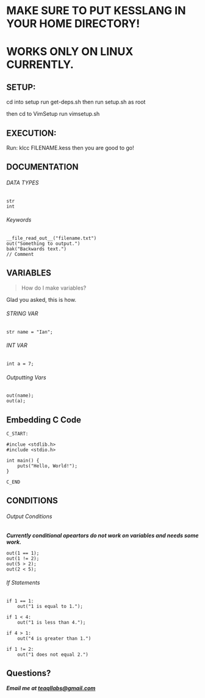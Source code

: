# MAKE SURE TO PUT KESSLANG IN YOUR HOME DIRECTORY!
# WORKS ONLY ON LINUX CURRENTLY.


## SETUP:

cd into setup
run get-deps.sh
then run setup.sh as root

then cd to VimSetup
run vimsetup.sh

## EXECUTION:

Run: klcc FILENAME.kess
then you are good to go!



## DOCUMENTATION

###### DATA TYPES

```
str
int
```

######  Keywords

```
__file_read_out__("filename.txt")
out("Something to output.")
bak("Backwards text.")
// Comment
```


## VARIABLES

> How do I make variables?

Glad you asked, this is how.

###### STRING VAR
```
str name = "Ian";
```

###### INT VAR
```
int a = 7;
```


###### Outputting Vars

```
out(name);
out(a);
```


## Embedding C Code

```
C_START:

#inclue <stdlib.h>
#include <stdio.h>

int main() {
    puts("Hello, World!");
}

C_END

```

## CONDITIONS

###### Output Conditions
***Currently conditional opeartors do not work on variables and needs some work.***

```
out(1 == 1);
out(1 != 2);
out(5 > 2);
out(2 < 5);
```

###### If Statements

```
if 1 == 1:
    out("1 is equal to 1.");

if 1 < 4:
    out("1 is less than 4.");

if 4 > 1:
    out("4 is greater than 1.")

if 1 != 2:
    out("1 does not equal 2.")
```


## Questions?

***Email me at teaqllabs@gmail.com***
